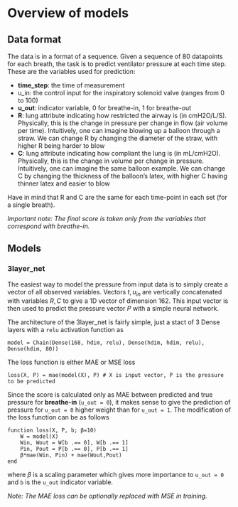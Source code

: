 # Overview of models

## Data format

The data is in a format of a sequence. Given a sequence of 80 datapoints for each breath, the task is to predict ventilator pressure at each time step. These are the variables used for prediction:
- **time_step**: the time of measurement
- u_in: the control input for the inspiratory solenoid valve (ranges from 0 to 100)
- **u_out**: indicator variable, 0 for breathe-in, 1 for breathe-out
- **R**: lung attribute indicating how restricted the airway is (in cmH2O/L/S). Physically, this is the change in pressure per change in flow (air volume per time). Intuitively, one can imagine blowing up a balloon through a straw. We can change R by changing the diameter of the straw, with higher R being harder to blow
- **C**: lung attribute indicating how compliant the lung is (in mL/cmH2O). Physically, this is the change in volume per change in pressure. Intuitively, one can imagine the same balloon example. We can change C by changing the thickness of the balloon’s latex, with higher C having thinner latex and easier to blow

Have in mind that R and C are the same for each time-point in each set (for a single breath).

*Important note: The final score is taken only from the variables that correspond with breathe-in.*

## Models

### 3layer_net

The easiest way to model the pressure from input data is to simply create a vector of all observed variables. Vectors $t, u_{in}$ are vertically concatenated with variables $R, C$ to give a 1D vector of dimension 162. This input vector is then used to predict the pressure vector $P$ with a simple neural network.

The architecture of the 3layer_net is fairly simple, just a stact of 3 Dense layers with a `relu` activation function as
```
model = Chain(Dense(168, hdim, relu), Dense(hdim, hdim, relu), Dense(hdim, 80))
```

The loss function is either MAE or MSE loss
```
loss(X, P) = mae(model(X), P) # X is input vector, P is the pressure to be predicted
```

Since the score is calculated only as MAE between predicted and true pressure for **breathe-in** (`u_out = 0`), it makes sense to give the prediction of pressure for `u_out = 0` higher weight than for `u_out = 1`. The modification of the loss function can be as follows
```
function loss(X, P, b; β=10)
    W = model(X)
    Win, Wout = W[b .== 0], W[b .== 1]
    Pin, Pout = P[b .== 0], P[b .== 1]
    β*mae(Win, Pin) + mae(Wout,Pout)
end
```
where $\beta$ is a scaling parameter which gives more importance to `u_out = 0` and `b` is the `u_out` indicator variable.

*Note: The MAE loss can be optionally replaced with MSE in training.*